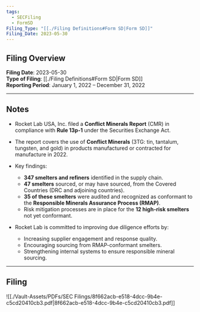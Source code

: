 ```yaml
---
tags:
  - SECFiling
  - FormSD
Filing_Type: "[[./Filing Definitions#Form SD|Form SD]]"
Filing_Date: 2023-05-30
---
```

## Filing Overview

**Filing Date**: 2023-05-30  
**Type of Filing**: [[./Filing Definitions#Form SD|Form SD]]  
**Reporting Period**: January 1, 2022 – December 31, 2022  

---
## Notes

- Rocket Lab USA, Inc. filed a **Conflict Minerals Report** (CMR) in compliance with **Rule 13p-1** under the Securities Exchange Act.  
- The report covers the use of **Conflict Minerals** (3TG: tin, tantalum, tungsten, and gold) in products manufactured or contracted for manufacture in 2022.
- Key findings:
  - **347 smelters and refiners** identified in the supply chain.
  - **47 smelters** sourced, or may have sourced, from the Covered Countries (DRC and adjoining countries).
  - **35 of these smelters** were audited and recognized as conformant to the **Responsible Minerals Assurance Process (RMAP)**.
  - Risk mitigation processes are in place for the **12 high-risk smelters** not yet conformant.

- Rocket Lab is committed to improving due diligence efforts by:
  - Increasing supplier engagement and response quality.
  - Encouraging sourcing from RMAP-conformant smelters.
  - Strengthening internal systems to ensure responsible mineral sourcing.

---
## Filing

![[./Vault-Assets/PDFs/SEC Filings/8f662acb-e518-4dcc-9b4e-c5cd20410cb3.pdf|8f662acb-e518-4dcc-9b4e-c5cd20410cb3.pdf]]
